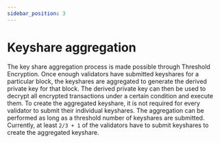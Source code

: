 ```yaml
---
sidebar_position: 3
---
```


# Keyshare aggregation

The key share aggregation process is made possible through Threshold Encryption.
Once enough validators have submitted keyshares for a particular block,
the keyshares are aggregated to generate the derived private key for that block.
The derived private key can then be used to decrypt all encrypted transactions under a certain condition and execute them.
To create the aggregated keyshare, it is not required for every validator to submit their individual keyshares.
The aggregation can be performed as long as a threshold number of keyshares are submitted.
Currently, at least `2/3 + 1` of the validators have to submit keyshares to create the aggregated keyshare.
